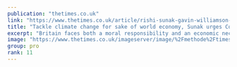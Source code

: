 ```yaml
---
publication: "thetimes.co.uk"
link: "https://www.thetimes.co.uk/article/rishi-sunak-gavin-williamson-cop-27-egypt-latest-news-k9nbt83xw"
title: "Tackle climate change for sake of world economy, Sunak urges Cop27"
excerpt: "Britain faces both a moral responsibility and an economic necessity to tackle climate change, Rishi Sunak said in his first speech on the international stage"
image: "https://www.thetimes.co.uk/imageserver/image/%2Fmethode%2Ftimes%2Fprod%2Fweb%2Fbin%2Fbcd8bd9a-5ec4-11ed-b307-a145cdf366c3.jpg?crop=3448%2C1940%2C17%2C223&resize=1200"
group: pro
rank: 11
---
```

